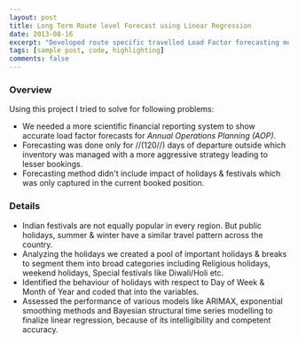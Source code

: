 ```yaml
---
layout: post
title: Long Term Route level Forecast using Linear Regression
date: 2013-08-16
excerpt: "Developed route specific travelled Load Factor forecasting models for future 365 days of departure."
tags: [sample post, code, highlighting]
comments: false
---
```



### Overview  
Using this project I tried to solve for following problems:  
- We needed a more scientific financial reporting system to show accurate load factor forecasts for *Annual Operations Planning (AOP)*.  
- Forecasting was done only for //(120//) days of departure outside which inventory was managed with a more aggressive strategy leading to lesser bookings.  
- Forecasting method didn't include impact of holidays & festivals which was only captured in the current booked position.  

### Details  
- Indian festivals are not equally popular in every region. But public holidays, summer & winter have a similar travel pattern across the country.  
- Analyzing the holidays we created a pool of important holidays & breaks to segment them into broad categories including Religious holidays, weekend holidays, Special festivals like Diwali/Holi etc.  
- Identified the behaviour of holidays with respect to Day of Week & Month of Year and coded that into the variables.  
- Assessed the performance of various models like ARIMAX, exponential smoothing methods and Bayesian structural time series modelling to finalize linear regression, because of its intelligibility and competent accuracy.  








